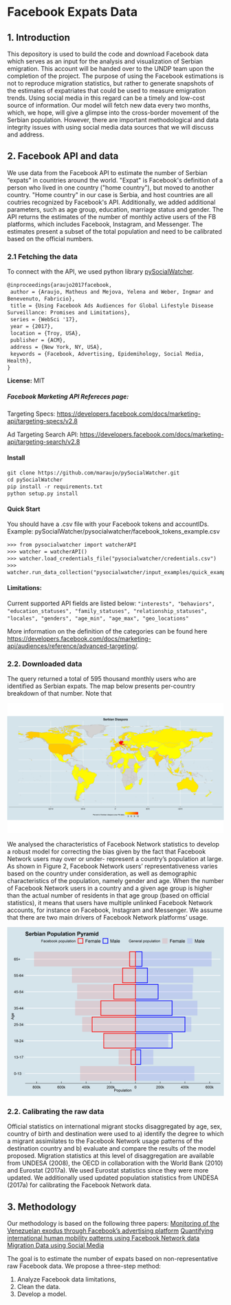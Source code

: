 # Facebook Expats Data

## 1. Introduction
This depository is used to build the code and download Facebook data which serves as an input for the analysis and visualization of Serbian emigration. This account will be handed over to the UNDP team upon the completion of the project. The purpose of using the Facebook estimations is not to reproduce migration statistics, but rather to generate snapshots of the estimates of expatriates that could be used to measure emigration trends. Using social media in this regard can be a timely and low-cost source of information.  Our model will fetch new data every two months, which, we hope, will give a glimpse into the cross-border movement of the Serbian population. However, there are important methodological and data integrity issues with using social media data sources that we will discuss and address.  

## 2. Facebook API and data

We use data from the Facebook API to estimate the number of Serbian “expats” in countries around the world. "Expat" is Facebook's definition of a person who lived in one country ("home country"), but moved to another country. "Home country" in our case is Serbia, and host countries are all coutries recognized by Facebook's API. Additionally, we added additional parameters, such as age group, education, marriage status and gender. The API returns the estimates of the number of monthly active users of the FB platforms, which includes Facebook, Instagram, and Messenger. The estimates present a subset of the total population and need to be calibrated based on the official numbers. 


### 2.1 Fetching the data

To connect with the API, we used python library [pySocialWatcher](https://github.com/maraujo/pySocialWatcher/blob/master/README.md).

```
@inproceedings{araujo2017facebook,
 author = {Araujo, Matheus and Mejova, Yelena and Weber, Ingmar and Benevenuto, Fabricio},
 title = {Using Facebook Ads Audiences for Global Lifestyle Disease Surveillance: Promises and Limitations},
 series = {WebSci '17},
 year = {2017},
 location = {Troy, USA},
 publisher = {ACM},
 address = {New York, NY, USA},
 keywords = {Facebook, Advertising, Epidemihology, Social Media, Health},
} 
```
**License:** MIT


##### Facebook Marketing API Refereces page:
Targeting Specs: https://developers.facebook.com/docs/marketing-api/targeting-specs/v2.8

Ad Targeting Search API: https://developers.facebook.com/docs/marketing-api/targeting-search/v2.8

#### Install
    git clone https://github.com/maraujo/pySocialWatcher.git
    cd pySocialWatcher
    pip install -r requirements.txt
    python setup.py install
    
#### Quick Start
You should have a .csv file with your Facebook tokens and accountIDs.
Example: pySocialWatcher/pysocialwatcher/facebook_tokens_example.csv
  
    >>> from pysocialwatcher import watcherAPI 
    >>> watcher = watcherAPI() 
    >>> watcher.load_credentials_file("pysocialwatcher/credentials.csv")
    >>> watcher.run_data_collection("pysocialwatcher/input_examples/quick_example.json")


#### Limitations:
Current supported API fields are listed below:
    ```
    "interests",
    "behaviors",
    "education_statuses",
    "family_statuses",
    "relationship_statuses",
    "locales",
    "genders",
    "age_min",
    "age_max",
    "geo_locations"
    ```

More information on the definition of the categories can be found here https://developers.facebook.com/docs/marketing-api/audiences/reference/advanced-targeting/.


### 2.2. Downloaded data

The query returned a total of 595 thousand monthly users who are identified as Serbian expats. The map below presents per-country breakdown of that number. Note that 

![Map](data/Map.png)

We analysed the characteristics of Facebook Network statistics to develop a robust model for correcting the bias given by the fact that Facebook Network users may over or under-
represent a country’s population at large. As shown in Figure 2, Facebook Network users’ representativeness varies based on the country under consideration, as well as
demographic characteristics of the population, namely gender and age. When the number of Facebook Network users in a country and a given age group is higher than the actual
number of residents in that age group (based on official statistics), it means that users have multiple unlinked Facebook Network accounts, for instance on Facebook, Instagram
and Messenger. We assume that there are two main drivers of Facebook Network platforms’ usage.

![Pyramid](data/Structure.png)

### 2.2. Calibrating the raw data

Official statistics on international migrant stocks disaggregated by age, sex, country of birth and destination were used to a) identify the degree to which a migrant assimilates to the Facebook Network usage patterns of the destination country and b) evaluate and compare the results of the model proposed. Migration statistics at this level of disaggregation are available from UNDESA (2008), the OECD in collaboration with the World Bank (2010) and Eurostat (2017a). We used Eurostat statistics since they were more
updated. We additionally used updated population statistics from UNDESA (2017a) for calibrating the Facebook Network data.

## 3. Methodology

Our methodology is based on the following three papers:
[Monitoring of the Venezuelan exodus through
Facebook’s advertising platform](https://journals.plos.org/plosone/article?id=10.1371/journal.pone.0229175)
[Quantifying international human mobility
patterns using Facebook Network data](https://journals.plos.org/plosone/article?id=10.1371/journal.pone.0224134)
[Migration Data using Social Media](https://ec.europa.eu/jrc/en/publication/migration-data-using-social-media-european-perspective)

The goal is to estimate the number of expats based on non-representative raw Facebook data. We propose a three-step method:

1. Analyze Facebook data limitations, 
2. Clean the data.
3. Develop a model. 
